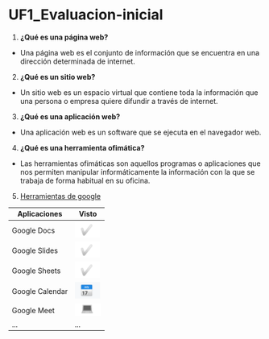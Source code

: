 # UF1_Evaluacion-inicial

1. **¿Qué es una página web?**

- Una página web es el conjunto de información que se encuentra en una dirección determinada de internet.

2. **¿Qué es un sitio web?**

- Un sitio web es un espacio virtual que contiene toda la información que una persona o empresa quiere difundir a través de internet.

3. **¿Qué es una aplicación web?**

- Una aplicación web es un software que se ejecuta en el navegador web.

4. **¿Qué es una herramienta ofimática?**

- Las herramientas ofimáticas son aquellos programas o aplicaciones que nos permiten manipular informáticamente la información con la que se trabaja de forma habitual en su oficina.

5. [Herramientas de google](https://www.jivochat.es/blog/herramientas/mejores-herramientas-de-google.html "Enlace a las herramientas del cole")

|Aplicaciones|Visto|
|---------------|---------------|
|Google Docs|![IMAGEN](https://github.com/kilianruiz/UF1_Evaluacion-inicial/blob/main/check%201.png "check")
|Google Slides|![IMAGEN](https://github.com/kilianruiz/UF1_Evaluacion-inicial/blob/main/check%201.png "check")
|Google Sheets|![IMAGEN](https://github.com/kilianruiz/UF1_Evaluacion-inicial/blob/main/check%201.png "check")
|Google Calendar|![IMAGEN](https://github.com/kilianruiz/UF1_Evaluacion-inicial/blob/main/calendario1.png "check")
|Google Meet|![IMAGEN](https://github.com/kilianruiz/UF1_Evaluacion-inicial/blob/main/pc1.png "check")
|...|...|
